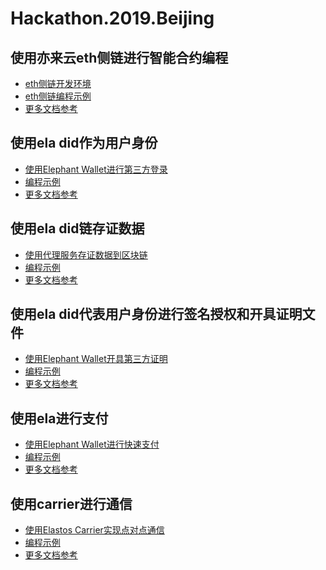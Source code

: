 # Hackathon.2019.Beijing

## 使用亦来云eth侧链进行智能合约编程

- [eth侧链开发环境]()
- [eth侧链编程示例]()
- [更多文档参考]()

## 使用ela did作为用户身份

- [使用Elephant Wallet进行第三方登录](./how_to_login_with_did.md)
- [编程示例](./how_to_login_with_did.html)
- [更多文档参考]()

## 使用ela did链存证数据

- [使用代理服务存证数据到区块链](https://github.com/elastos/Hackathon.2019.Beijing/blob/master/使用代理服务存证数据到区块链.md)
- [编程示例](https://github.com/elastos/Elastos.SDK.DIDClient.Java/blob/master/sample/src/main/java/sample/com/upChain/UpChainSample.java)
- [更多文档参考](https://did-client-java-api.readthedocs.io/en/latest/)

## 使用ela did代表用户身份进行签名授权和开具证明文件

- [使用Elephant Wallet开具第三方证明]()
- [编程示例]()
- [更多文档参考]()

## 使用ela进行支付

- [使用Elephant Wallet进行快速支付](./how_to_pay_ela.md)
- [编程示例](./how_to_pay_ela.html)
- [更多文档参考]()

## 使用carrier进行通信

- [使用Elastos Carrier实现点对点通信](.carrier/get-started-for-android.md)
- [编程示例](./carrier/demo.md)
- [更多文档参考](https://github.com/elastos/Elastos.NET.Carrier.Native.SDK/blob/master/README.md)
